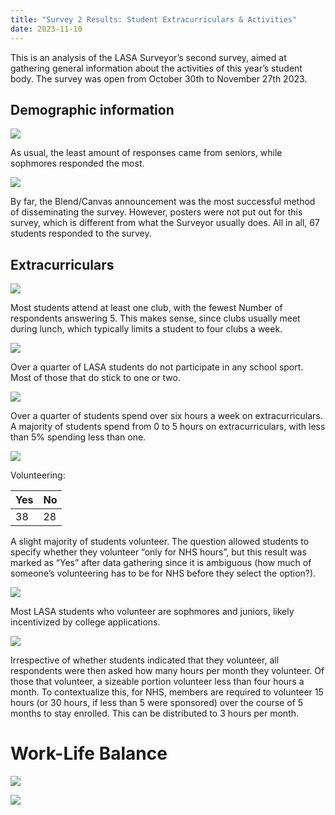 ```yaml
---
title: "Survey 2 Results: Student Extracurriculars & Activities"
date: 2023-11-10
---
```


This is an analysis of the LASA Surveyor’s second survey, aimed at
gathering general information about the activities of this year’s
student body. The survey was open from October 30th to November 27th
2023.

## Demographic information

![](cell-4-output-1.png)

As usual, the least amount of responses came from seniors, while
sophmores responded the most.

![](cell-5-output-1.png)

By far, the Blend/Canvas announcement was the most successful method of
disseminating the survey. However, posters were not put out for this
survey, which is different from what the Surveyor usually does. All in
all, 67 students responded to the survey.

## Extracurriculars

![](cell-6-output-1.png)

Most students attend at least one club, with the fewest Number of
respondents answering 5. This makes sense, since clubs usually meet
during lunch, which typically limits a student to four clubs a week.

![](cell-7-output-1.png)

Over a quarter of LASA students do not participate in any school sport.
Most of those that do stick to one or two.

![](cell-8-output-1.png)

Over a quarter of students spend over six hours a week on
extracurriculars. A majority of students spend from 0 to 5 hours on
extracurriculars, with less than 5% spending less than one.

![](cell-9-output-1.png)

Volunteering:

| Yes | No |
| --- | -- |
| 38  | 28 |

A slight majority of students volunteer. The question allowed students
to specify whether they volunteer “only for NHS hours”, but this result
was marked as “Yes” after data gathering since it is ambiguous (how much
of someone’s volunteering has to be for NHS before they select the
option?).

![](cell-11-output-1.png)

Most LASA students who volunteer are sophmores and juniors, likely
incentivized by college applications.

![](cell-12-output-1.png)

Irrespective of whether students indicated that they volunteer, all
respondents were then asked how many hours per month they volunteer. Of
those that volunteer, a sizeable portion volunteer less than four hours
a month. To contextualize this, for NHS, members are required to
volunteer 15 hours (or 30 hours, if less than 5 were sponsored) over the
course of 5 months to stay enrolled. This can be distributed to 3 hours
per month.

# Work-Life Balance

![](cell-13-output-1.png)

![](cell-15-output-1.png)
